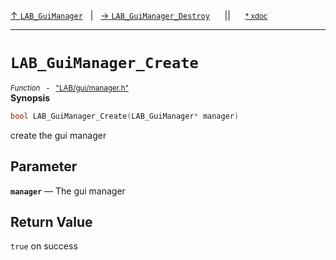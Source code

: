 [&#8593; `LAB_GuiManager`](LAB--gui--lab_guimanager.md)&nbsp;&nbsp;&nbsp;|&nbsp;&nbsp;&nbsp;[&#8594; `LAB_GuiManager_Destroy`](LAB--gui--lab_guimanager--lab_guimanager_destroy.md)&nbsp;&nbsp;&nbsp;&nbsp;&nbsp;&nbsp;||&nbsp;&nbsp;&nbsp;&nbsp;&nbsp;&nbsp;<small>[\* xdoc](../xdoc/LAB/gui.xmd#L258)</small>
***

# `LAB_GuiManager_Create`
<small>*Function* &nbsp; - &nbsp; ["LAB/gui/manager.h"](../include/LAB/gui/manager.h)</small>  
**Synopsis**

```cpp
bool LAB_GuiManager_Create(LAB_GuiManager* manager)
```

create the gui manager

## Parameter
**`manager`** &#8213; The gui manager  
## Return Value

`true` on success



